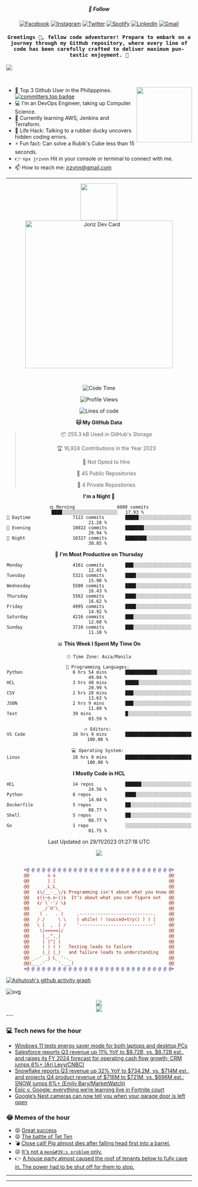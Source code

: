 <h5 align="center">💬 Follow</h5>
<div align="center">

[![Facebook](https://img.shields.io/badge/Facebook-%231877F2.svg?style=for-the-badge&logo=Facebook&logoColor=white)](https://www.facebook.com/Horisyo/)
[![Instagram](https://img.shields.io/badge/Instagram-%23E4405F.svg?style=for-the-badge&logo=Instagram&logoColor=white)](https://www.instagram.com/jrzvnn_/)
[![Twitter](https://img.shields.io/badge/Twitter-%231DA1F2.svg?style=for-the-badge&logo=Twitter&logoColor=white)](https://twitter.com/jrz_studies)
[![Spotify](https://img.shields.io/badge/Spotify-%231ED760.svg?style=for-the-badge&logo=Spotify&logoColor=white)](https://open.spotify.com/user/217td4qrc6mzqjodfalmzjpdi?si=b93099b9078c4ccb)
[![LinkedIn](https://img.shields.io/badge/LinkedIn-%230077B5.svg?style=for-the-badge&logo=LinkedIn&logoColor=white)](https://www.linkedin.com/in/jrz-vnn/)
[![Gmail](https://img.shields.io/badge/Gmail-D14836?style=for-the-badge&logo=gmail&logoColor=white)](mailto:jrzvnn@gmail.com)

</div>
<h4 align="center"><samp>Greetings 👋, fellow code adventurer! Prepare to embark on a journey through my GitHub repository, where every line of code has been carefully crafted to deliver maximum pun-tastic enjoyment. 🚀 </samp></h4>

<!--horizontal divider(gradiant)-->
<img src="https://user-images.githubusercontent.com/73097560/115834477-dbab4500-a447-11eb-908a-139a6edaec5c.gif">

&nbsp; 

<img align='right' src='https://github.com/Rishit-dagli/Rishit-dagli/blob/master/images/octocat-anime.gif' width='150"'>

- 🚀 Top 3 Github User in the Philipppines. [![committers.top badge](https://user-badge.committers.top/philippines/jrzvnn.svg)](https://user-badge.committers.top/philippines/USERNAME)
- 💻 I’m an DevOps Engineer, taking up Computer Science.
- 🤖 Currently learning AWS, Jenkins and Terraform.
- 🎯 Life Hack: Talking to a rubber ducky uncovers hidden coding errors.
- ⚡ Fun fact: Can solve a Rubik's Cube less than 15 seconds.
- 👉 `npx jrzvnn` Hit in your console or terminal to connect with me.
- 📫 How to reach me: jrzvnn@gmail.com

---

<!--🖼️OCTOCAT-->
<p align="center">

<img src="https://media.giphy.com/media/IP7sarl7C5lSFCw9rG/giphy.gif"  width="100px" height="100px">
<br />
<a href="https://app.daily.dev/jorizvillanueva"><img src="https://github.com/jrzvnn/jrzvnn/blob/main/devcard.svg" width="400" alt="Joriz Dev Card"/></a>
</p>

<br />
<div align="center">

<!--START_SECTION:waka-->
![Code Time](http://img.shields.io/badge/Code%20Time-218%20hrs-blue)

![Profile Views](http://img.shields.io/badge/Profile%20Views-33-blue)

![Lines of code](https://img.shields.io/badge/From%20Hello%20World%20I%27ve%20Written-1.5%20million%20lines%20of%20code-blue)

**🐱 My GitHub Data** 

> 📦 255.3 kB Used in GitHub's Storage 
 > 
> 🏆 16,924 Contributions in the Year 2023
 > 
> 🚫 Not Opted to Hire
 > 
> 📜 45 Public Repositories 
 > 
> 🔑 4 Private Repositories 
 > 
**I'm a Night 🦉** 

```text
🌞 Morning                6000 commits        ████░░░░░░░░░░░░░░░░░░░░░   17.93 % 
🌆 Daytime                7122 commits        █████░░░░░░░░░░░░░░░░░░░░   21.28 % 
🌃 Evening                10022 commits       ███████░░░░░░░░░░░░░░░░░░   29.94 % 
🌙 Night                  10327 commits       ████████░░░░░░░░░░░░░░░░░   30.85 % 
```
📅 **I'm Most Productive on Thursday** 

```text
Monday                   4161 commits        ███░░░░░░░░░░░░░░░░░░░░░░   12.43 % 
Tuesday                  5321 commits        ████░░░░░░░░░░░░░░░░░░░░░   15.90 % 
Wednesday                5500 commits        ████░░░░░░░░░░░░░░░░░░░░░   16.43 % 
Thursday                 5562 commits        ████░░░░░░░░░░░░░░░░░░░░░   16.62 % 
Friday                   4995 commits        ████░░░░░░░░░░░░░░░░░░░░░   14.92 % 
Saturday                 4216 commits        ███░░░░░░░░░░░░░░░░░░░░░░   12.60 % 
Sunday                   3716 commits        ███░░░░░░░░░░░░░░░░░░░░░░   11.10 % 
```


📊 **This Week I Spent My Time On** 

```text
🕑︎ Time Zone: Asia/Manila

💬 Programming Languages: 
Python                   8 hrs 54 mins       ████████████░░░░░░░░░░░░░   49.04 % 
HCL                      3 hrs 48 mins       █████░░░░░░░░░░░░░░░░░░░░   20.99 % 
CSV                      2 hrs 28 mins       ███░░░░░░░░░░░░░░░░░░░░░░   13.63 % 
JSON                     2 hrs 9 mins        ███░░░░░░░░░░░░░░░░░░░░░░   11.89 % 
Text                     39 mins             █░░░░░░░░░░░░░░░░░░░░░░░░   03.59 % 

🔥 Editors: 
VS Code                  18 hrs 9 mins       █████████████████████████   100.00 % 

💻 Operating System: 
Linux                    18 hrs 9 mins       █████████████████████████   100.00 % 
```

**I Mostly Code in HCL** 

```text
HCL                      14 repos            ██████░░░░░░░░░░░░░░░░░░░   24.56 % 
Python                   8 repos             ████░░░░░░░░░░░░░░░░░░░░░   14.04 % 
Dockerfile               5 repos             ██░░░░░░░░░░░░░░░░░░░░░░░   08.77 % 
Shell                    5 repos             ██░░░░░░░░░░░░░░░░░░░░░░░   08.77 % 
Go                       1 repo              ░░░░░░░░░░░░░░░░░░░░░░░░░   01.75 % 
```




 Last Updated on 29/11/2023 01:27:18 UTC
<!--END_SECTION:waka-->

<img src="https://wakatime.com/share/@jrzvnn/70a4618c-7cd9-4016-b7b9-eabe75c837ee.svg">

<br />
<br />

```diff
+@ @ @ @ @ @ @ @ @ @ @ @ @ @ @ @ @ @ @ @ @ @ @ @ @ @ @ @+
@@       o o                                           @@
@@       | |                                           @@
@@      _L_L_                                          @@
@@   ❮\/__-__\/❯ Programming isn't about what you know @@
@@   ❮(|~o.o~|)❯  It's about what you can figure out   @@
@@   ❮/ \`-'/ \❯                                       @@
@@     _/`U'\_                                         @@
@@    ( .   . )     .----------------------------.     @@
@@   / /     \ \    | while( ! (succed=try() ) ) |     @@
@@   \ |  ,  | /    '----------------------------'     @@
@@    \|=====|/                                        @@
@@     |_.^._|                                         @@
@@     | |"| |                                         @@
@@     ( ) ( )   Testing leads to failure              @@
@@     |_| |_|   and failure leads to understanding    @@
@@ _.-' _j L_ '-._                                     @@
@@(___.'     '.___)                                    @@
+@ @ @ @ @ @ @ @ @ @ @ @ @ @ @ @ @ @ @ @ @ @ @ @ @ @ @ @+

```

</div>




[![Ashutosh's github activity graph](https://github-readme-activity-graph.vercel.app/graph?username=jrzvnn&theme=github-compact)](https://github.com/ashutosh00710/github-readme-activity-graph)


![svg](profile-3d-contrib/profile-night-green.svg)

<div align="center">
<img src="https://github.com/jrzvnn/jrzvnn/blob/output/github-snake-dark.svg">
</div>

<div align=center>
<img align=center src=https://metrics.lecoq.io/jrzvnn?template=classic&isocalendar=1&languages=1&achievements=1&base=header%2C%20activity%2C%20community%2C%20repositories%2C%20metadata&base.indepth=false&base.hireable=false&base.skip=false&isocalendar=false&isocalendar.duration=full-year&languages=false&languages.limit=8&languages.threshold=0%25&languages.other=false&languages.colors=github&languages.sections=most-used&languages.indepth=false&languages.analysis.timeout=15&languages.analysis.timeout.repositories=7.5&languages.categories=markup%2C%20programming&languages.recent.categories=markup%2C%20programming&languages.recent.load=300&languages.recent.days=14&achievements=false&achievements.threshold=C&achievements.secrets=true&achievements.display=detailed&achievements.limit=0&config.timezone=Asia%2FManila)
</div>
<div align="left">
---

### 💻 Tech news for the hour

<!-- TECH:START -->
 - [Windows 11 tests energy saver mode for both laptops and desktop PCs](https://www.theverge.com/2023/11/29/23981581/windows-11-energy-saver-mode-laptops-pcs)
 - [Salesforce reports Q3 revenue up 11% YoY to $8.72B, vs. $8.72B est., and raises its FY 2024 forecast for operating cash flow growth; CRM jumps 6%+ &lpar;Ari Levy/CNBC&rpar;](http://www.techmeme.com/231129/p42#a231129p42)
 - [Snowflake reports Q3 revenue up 32% YoY to $734.2M, vs. $714M est., and projects Q4 product revenue of $716M to $721M, vs. $696M est.; SNOW jumps 6%+ &lpar;Emily Bary/MarketWatch&rpar;](http://www.techmeme.com/231129/p41#a231129p41)
 - [Epic v. Google: everything we’re learning live in Fortnite court](https://www.theverge.com/23945184/epic-v-google-fortnite-play-store-antitrust-trial-updates)
 - [Google’s Nest cameras can now tell you when your garage door is left open](https://www.theverge.com/2023/11/29/23981277/google-nest-cam-garage-door-detection-nest-app-google-home)<!-- TECH:END -->

### 😂 Memes of the hour

<!-- MEMES:START -->
 - 😝 [Great success](http://9gag.com/gag/amAZWyy)
 - 😝 [The battle of Tet Ten](http://9gag.com/gag/aVb6xyw)
 - 💣 [Close call! Pig almost dies after falling head first into a barrel.](http://9gag.com/gag/amAZWK6)
 - 😝 [It&#39;s not a `men&#39;s problem` only.](http://9gag.com/gag/aYV0QbN)
 - 👉 [A house party almost caused the roof of tenants below to fully cave in. The power had to be shut off for them to stop.](http://9gag.com/gag/a4o06RA)<!-- MEMES:END -->

---

---
